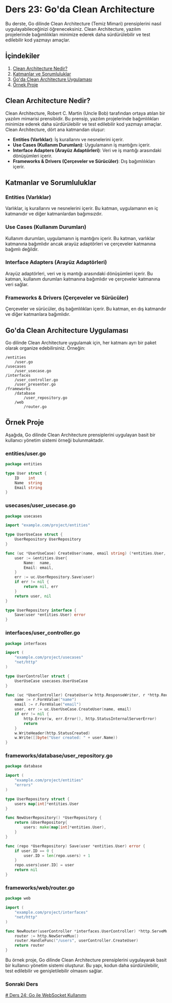 # Ders 23: Go'da Clean Architecture

Bu derste, Go dilinde Clean Architecture (Temiz Mimari) prensiplerini nasıl uygulayabileceğinizi öğreneceksiniz. Clean Architecture, yazılım projelerinde bağımlılıkları minimize ederek daha sürdürülebilir ve test edilebilir kod yazmayı amaçlar.

## İçindekiler

1. [Clean Architecture Nedir?](#clean-architecture-nedir)
2. [Katmanlar ve Sorumluluklar](#katmanlar-ve-sorumluluklar)
3. [Go'da Clean Architecture Uygulaması](#goda-clean-architecture-uygulaması)
4. [Örnek Proje](#örnek-proje)

## Clean Architecture Nedir?

Clean Architecture, Robert C. Martin (Uncle Bob) tarafından ortaya atılan bir yazılım mimarisi prensibidir. Bu prensip, yazılım projelerinde bağımlılıkları minimize ederek daha sürdürülebilir ve test edilebilir kod yazmayı amaçlar. Clean Architecture, dört ana katmandan oluşur:

- **Entities (Varlıklar)**: İş kurallarını ve nesnelerini içerir.
- **Use Cases (Kullanım Durumları)**: Uygulamanın iş mantığını içerir.
- **Interface Adapters (Arayüz Adaptörleri)**: Veri ve iş mantığı arasındaki dönüşümleri içerir.
- **Frameworks & Drivers (Çerçeveler ve Sürücüler)**: Dış bağımlılıkları içerir.

## Katmanlar ve Sorumluluklar

### Entities (Varlıklar)

Varlıklar, iş kurallarını ve nesnelerini içerir. Bu katman, uygulamanın en iç katmanıdır ve diğer katmanlardan bağımsızdır.

### Use Cases (Kullanım Durumları)

Kullanım durumları, uygulamanın iş mantığını içerir. Bu katman, varlıklar katmanına bağımlıdır ancak arayüz adaptörleri ve çerçeveler katmanına bağımlı değildir.

### Interface Adapters (Arayüz Adaptörleri)

Arayüz adaptörleri, veri ve iş mantığı arasındaki dönüşümleri içerir. Bu katman, kullanım durumları katmanına bağımlıdır ve çerçeveler katmanına veri sağlar.

### Frameworks & Drivers (Çerçeveler ve Sürücüler)

Çerçeveler ve sürücüler, dış bağımlılıkları içerir. Bu katman, en dış katmandır ve diğer katmanlara bağımlıdır.

## Go'da Clean Architecture Uygulaması

Go dilinde Clean Architecture uygulamak için, her katmanı ayrı bir paket olarak organize edebilirsiniz. Örneğin:

```
/entities
    /user.go
/usecases
    /user_usecase.go
/interfaces
    /user_controller.go
    /user_presenter.go
/frameworks
    /database
        /user_repository.go
    /web
        /router.go
```

## Örnek Proje

Aşağıda, Go dilinde Clean Architecture prensiplerini uygulayan basit bir kullanıcı yönetim sistemi örneği bulunmaktadır.

### entities/user.go

```go
package entities

type User struct {
    ID    int
    Name  string
    Email string
}
```

### usecases/user_usecase.go

```go
package usecases

import "example.com/project/entities"

type UserUseCase struct {
    UserRepository UserRepository
}

func (uc *UserUseCase) CreateUser(name, email string) (*entities.User, error) {
    user := &entities.User{
        Name:  name,
        Email: email,
    }
    err := uc.UserRepository.Save(user)
    if err != nil {
        return nil, err
    }
    return user, nil
}

type UserRepository interface {
    Save(user *entities.User) error
}
```

### interfaces/user_controller.go

```go
package interfaces

import (
    "example.com/project/usecases"
    "net/http"
)

type UserController struct {
    UserUseCase usecases.UserUseCase
}

func (uc *UserController) CreateUser(w http.ResponseWriter, r *http.Request) {
    name := r.FormValue("name")
    email := r.FormValue("email")
    user, err := uc.UserUseCase.CreateUser(name, email)
    if err != nil {
        http.Error(w, err.Error(), http.StatusInternalServerError)
        return
    }
    w.WriteHeader(http.StatusCreated)
    w.Write([]byte("User created: " + user.Name))
}
```

### frameworks/database/user_repository.go

```go
package database

import (
    "example.com/project/entities"
    "errors"
)

type UserRepository struct {
    users map[int]*entities.User
}

func NewUserRepository() *UserRepository {
    return &UserRepository{
        users: make(map[int]*entities.User),
    }
}

func (repo *UserRepository) Save(user *entities.User) error {
    if user.ID == 0 {
        user.ID = len(repo.users) + 1
    }
    repo.users[user.ID] = user
    return nil
}
```

### frameworks/web/router.go

```go
package web

import (
    "example.com/project/interfaces"
    "net/http"
)

func NewRouter(userController *interfaces.UserController) *http.ServeMux {
    router := http.NewServeMux()
    router.HandleFunc("/users", userController.CreateUser)
    return router
}
```

Bu örnek proje, Go dilinde Clean Architecture prensiplerini uygulayarak basit bir kullanıcı yönetim sistemi oluşturur. Bu yapı, kodun daha sürdürülebilir, test edilebilir ve genişletilebilir olmasını sağlar.


### Sonraki Ders

[# Ders 24: Go ile WebSocket Kullanımı](../ders24/README.md)